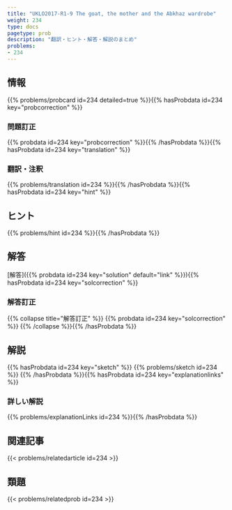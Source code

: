 ```yaml
---
title: "UKLO2017-R1-9 The goat, the mother and the Abkhaz wardrobe"
weight: 234
type: docs
pagetype: prob
description: "翻訳・ヒント・解答・解説のまとめ"
problems: 
- 234
---
```


## 情報

{{% problems/probcard id=234 detailed=true %}}{{% hasProbdata id=234 key="probcorrection" %}}

### 問題訂正

{{% probdata id=234 key="probcorrection" %}}{{% /hasProbdata %}}{{% hasProbdata id=234 key="translation" %}}

### 翻訳・注釈

{{% problems/translation id=234 %}}{{% /hasProbdata %}}{{% hasProbdata id=234 key="hint" %}}

## ヒント

{{% problems/hint id=234 %}}{{% /hasProbdata %}}

## 解答

[解答]({{% probdata id=234 key="solution" default="link" %}}){{% hasProbdata id=234 key="solcorrection" %}}

### 解答訂正

{{% collapse title="解答訂正" %}}
{{% probdata id=234 key="solcorrection" %}}
{{% /collapse %}}{{% /hasProbdata %}}

## 解説

{{% hasProbdata id=234 key="sketch" %}}
{{% problems/sketch id=234 %}}
{{% /hasProbdata %}}{{% hasProbdata id=234 key="explanationlinks" %}}

### 詳しい解説

{{% problems/explanationLinks id=234 %}}{{% /hasProbdata %}}

## 関連記事

{{< problems/relatedarticle id=234 >}}

## 類題

{{< problems/relatedprob id=234 >}}
